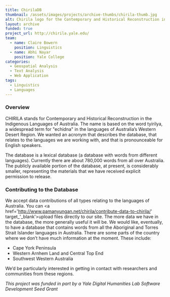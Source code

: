 ```yaml
---
title: ChirilaDB
thumbnail: /assets/images/projects/archive-thumbs/chirila-thumb.jpg
alt: Chirila logo for the Contemporary and Historical Reconstruction in the Indigenous Languages of Australia
layout: archive
funded: true
project_url: http://chirila.yale.edu/
team:
  - name: Claire Bowern
    position: Linguistics
  - name: Abhi Nayar
    position: Yale College
categories:
  - Geospatial Analysis
  - Text Analysis
  - Web Application
tags:
  - Linguistics
  - Languages
---
```


### Overview

CHIRILA stands for Contemporary and Historical Reconstruction in the Indigenous Languages of Australia. The name is based on the word tyirilya, a widespread term for "echidna" in the languages of Australia’s Western Desert Region. We wanted an acronym that describes the database, that relates to the languages we are working with, and that is pronounceable for English speakers.

The database is a lexical database (a database with words from different languages). Currently there are about 780,000 words from all over Australia. The publicly available portion of the database, at present, is considerably smaller, representing the materials that we have received explicit permission to release.

### Contributing to the Database

We accept data contributions of all types relating to the languages of Australia. You can <a href='http://www.pamanyungan.net/chirila/contribute-data-to-chirila/' target_'_blank'>upload files</a> directly to our site. The more data we have in the database, the more generally useful it will be. We would like, eventually, to have a database that contains words from all the Aboriginal and Torres Strait Islander languages in Australia. There are some parts of the country where we don’t have much information at the moment. These include:

* Cape York Peninsula
* Western Arnhem Land and Central Top End
* Southwest Western Australia

We’d be particularly interested in getting in contact with researchers and communities from these regions.

*This project was funded in part by a Yale Digital Humanities Lab Software Development Seed Grant*